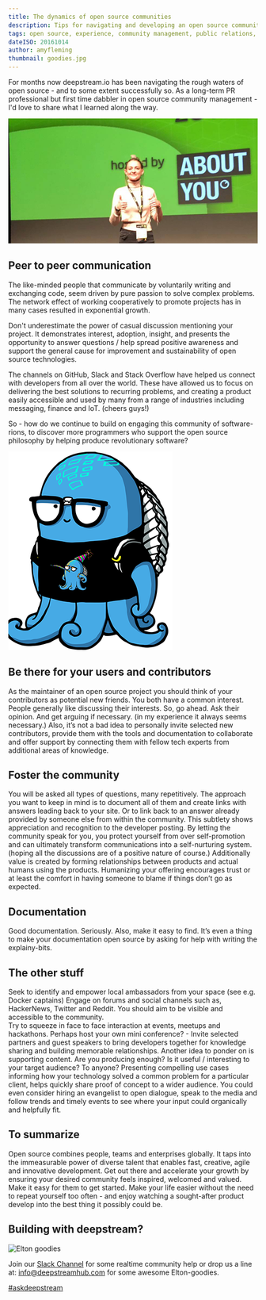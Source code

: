```yaml
---
title: The dynamics of open source communities
description: Tips for navigating and developing an open source community
tags: open source, experience, community management, public relations, development, marketing, devrel, evangelism
dateISO: 20161014
author: amyfleming
thumbnail: goodies.jpg
---
```

For months now deepstream.io has been navigating the rough waters of open source - and to some extent successfully so. As a long-term PR professional but first time dabbler in open source community management - I'd love to share what I learned along the way.

![Amy Fleming](amy-fleming.jpg)

## Peer to peer communication
The like-minded people that communicate by voluntarily writing and exchanging code, seem driven by pure passion to solve complex problems. The network effect of working cooperatively to promote projects has in many cases resulted in exponential growth.  

Don't underestimate the power of casual discussion mentioning your project. It demonstrates interest, adoption, insight, and presents the opportunity to answer questions / help spread positive awareness and support the general cause for improvement and sustainability of open source technologies.

The channels on GitHub, Slack and Stack Overflow have helped us connect with developers from all over the world. These have allowed us to focus on delivering the best solutions to recurring problems, and creating a product easily accessible and used by many from a range of industries including messaging, finance and IoT. (cheers guys!)

So - how do we continue to build on engaging this community of software-rions, to discover more programmers who support the open source philosophy by helping produce revolutionary software? 

![Elton](elton-elton-shirt.png)
## Be there for your users and contributors 
As the maintainer of an open source project you should think of your contributors as potential new friends. You both have a common interest. People generally like discussing their interests. So, go ahead. Ask their opinion. And get arguing if necessary. (in my experience it always seems necessary.) 
Also, it’s not a bad idea to personally invite selected new contributors, provide them with the tools  and documentation to collaborate and offer support by connecting them with fellow tech experts from additional areas of knowledge. 

## Foster the community
You will be asked all types of questions, many repetitively. The approach you want to keep in mind is to document all of them and create links with answers leading back to your site. Or to link back to an answer already provided by someone else from within the community. This subtlety shows appreciation and recognition to the developer posting. By letting the community speak for you, you protect yourself from over self-promotion and can ultimately transform communications into a self-nurturing system. (hoping all the discussions are of a positive nature of course.) Additionally value is created by forming relationships between products and actual humans using the products. Humanizing your offering encourages trust or at least the comfort in having someone to blame if things don’t go as expected. 

## Documentation
Good documentation. Seriously. Also, make it easy to find. 
It’s even a thing to make your documentation open source by asking for help with writing the explainy-bits. 

## The other stuff 
Seek to identify and empower local ambassadors from your space (see e.g. Docker captains)
Engage on forums and social channels such as, HackerNews, Twitter and Reddit. You should aim to be visible and accessible to the community.   
Try to squeeze in face to face interaction at events, meetups and hackathons. 
Perhaps host your own mini conference? - Invite selected partners and guest speakers to bring developers together for knowledge sharing and building memorable relationships. 
Another idea to ponder on is supporting content. Are you producing enough? Is it useful / interesting to your target audience? To anyone? Presenting compelling use cases informing how your technology solved a common problem for a particular client, helps quickly share proof of concept to a wider audience. You could even consider hiring an evangelist to open dialogue, speak to the media and follow trends and timely events to see where your input could organically and helpfully fit. 

## To summarize 
Open source combines people, teams and enterprises globally. It taps into the immeasurable power of diverse talent that enables fast, creative, agile and innovative development. 
Get out there and accelerate your growth by ensuring your desired community feels inspired, welcomed and valued. Make it easy for them to get started. Make your life easier without the need to repeat yourself too often - and enjoy watching a sought-after product develop into the best thing it possibly could be. 


## Building with deepstream?

![Elton goodies](goodies.jpg)

Join our [Slack Channel](https://deepstream-slack.herokuapp.com/) for some realtime community help or drop us a line at: [info@deepstreamhub.com](mailto:info@deepstreamhub.com) for some awesome Elton-goodies.


[#askdeepstream](https://twitter.com/search?q=%23askdeepstream&src=typd) 




